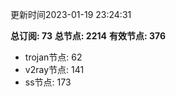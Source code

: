 更新时间2023-01-19 23:24:31

**总订阅: 73**
**总节点: 2214**
**有效节点: 376**
- trojan节点: 62
- v2ray节点: 141
- ss节点: 173
